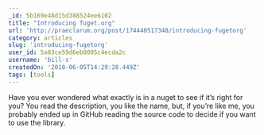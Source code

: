 ```yaml
---
_id: 5b169e48d15d388524ee6102
title: "Introducing fuget.org"
url: 'http://praeclarum.org/post/174440517348/introducing-fugetorg'
category: articles
slug: 'introducing-fugetorg'
user_id: 5a83ce59d6eb0005c4ecda2c
username: 'bill-s'
createdOn: '2018-06-05T14:29:28.449Z'
tags: [tools]
---
```


Have you ever wondered what exactly is in a nuget to see if it’s right for you? You read the description, you like the name, but, if you’re like me, you probably ended up in GitHub reading the source code to decide if you want to use the library.
